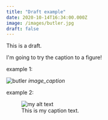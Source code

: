 ```yaml
---
title: "Draft example"
date: 2020-10-14T16:34:00.000Z
image: /images/butler.jpg
draft: false
---
```


This is a draft.

I'm going to try the caption to a figure!

<!-- excerpt -->

example 1:

![butler](/images/butler.jpg)
_image_caption_

example 2:

<figure>
  <img src="/images/butler.jpg" alt="my alt text"/>
  <figcaption>This is my caption text.</figcaption>
</figure>

<!-- example 3:

<p align="center">
  <img alt="img-name" src="/assets/butler.jpg">
  <br>
    <em>caption</em>
</p> -->
